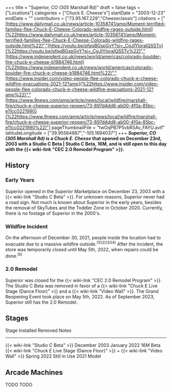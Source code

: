 +++
title = "Superior, CO (305 Marshall Rd)"
draft = false
tags = ["Locations"]
categories = ["Chuck E. Cheese's"]
startDate = "2003-12-23"
endDate = ""
contributors = ["73.95.167.229","Cheeseclassic"]
citations = ["[https://www.dailymail.co.uk/news/article-10358741/amp/Moment-terrified-families-flee-Chuck-E-Cheese-Colorado-wildfire-rages-outside.html](%22https://www.dailymail.co.uk/news/article-10358741/amp/Moment-terrified-families-flee-Chuck-E-Cheese-Colorado-wildfire-rages-outside.html%22)","[https://youtu.be/pfqqBGspGvY?si=_CgJIYIoraIQSSTv](%22https://youtu.be/pfqqBGspGvY?si=_CgJIYIoraIQSSTv%22)","[https://www.independent.co.uk/news/world/americas/colorado-boulder-fire-chuck-e-cheese-b1984746.html](%22https://www.independent.co.uk/news/world/americas/colorado-boulder-fire-chuck-e-cheese-b1984746.html%22)","[https://www.insider.com/video-people-flee-colorado-chuck-e-cheese-wildfire-evacuations-2021-12?amp](%22https://www.insider.com/video-people-flee-colorado-chuck-e-cheese-wildfire-evacuations-2021-12?amp%22)","[https://www.9news.com/amp/article/news/local/wildfire/marshall-fire/chuck-e-cheese-superior-reopen/73-897d4dd8-ab00-4f0a-85bc-e11cc0221990](%22https://www.9news.com/amp/article/news/local/wildfire/marshall-fire/chuck-e-cheese-superior-reopen/73-897d4dd8-ab00-4f0a-85bc-e11cc0221990%22)"]
pageThumbnailFile = "twOqPB7P5vbRSAv_FAYU.avif"
latitudeLongitude = ["39.95564667","-105.1694037"]
+++
***Superior, CO (305 Marshall Rd)* is a *Chuck E. Cheese* that opened on December 23rd, 2003 with a Studio C Beta | Studio C Beta, 16M, and is still open to this day with the {{< wiki-link "CEC 2.0 Remodel Program" >}}.**

## History

### Early Years

Superior opened in the Superior Marketplace on December 23, 2003 with a {{< wiki-link "Studio C Beta" >}}. For unknown reasons, Superior never had a road sign. Not much is known about Superior in the early years, besides the removal of SkyTubes and the Toddler Zone in October 2020. Currently, there is no footage of Superior in the 2000's.

### Wildfire Incident

On the afternoon of December 30, 2021, people inside the location had to evacuate due to a massive wildfire outside.<sup>(1)(2)(3)(4)</sup> After the incident, the store was temporarily closed until May 5th, 2022, when repairs could be done.<sup>(5)</sup>

### 2.0 Remodel

Superior was closed for the {{< wiki-link "CEC 2.0 Remodel Program" >}}. The Studio C Beta was removed in favor of a {{< wiki-link "Chuck E Live Stage (Dance Floor)" >}} and a {{< wiki-link "Video Wall" >}}. The Grand Reopening Event took place on May 5th, 2022. As of September 2023, Superior still has the 2.0 Remodel.

## Stages

  Stage                                                                                           Installed       Removed        Notes
  ----------------------------------------------------------------------------------------------- --------------- -------------- ------------
  {{< wiki-link "Studio C Beta" >}}                                                           December 2003   January 2022   16M Beta
  {{< wiki-link "Chuck E Live Stage (Dance Floor)" >}} + {{< wiki-link "Video Wall" >}}   Spring 2022     Still in Use   2021 Model

## Arcade Machines

TODO
TODO

